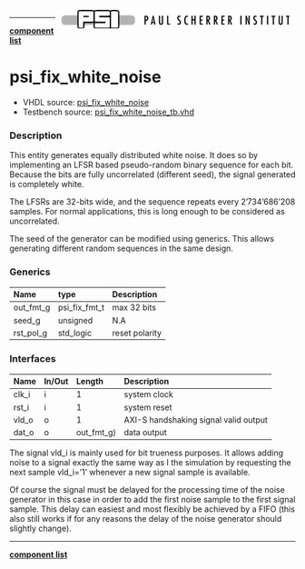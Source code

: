 <img align="right" src="../../doc/psi_logo.png">

***

[**component list**](../README.md)

# psi_fix_white_noise
 - VHDL source: [psi_fix_white_noise](../hdl/psi_fix_white_noise.vhd)
 - Testbench source: [psi_fix_white_noise_tb.vhd](../testbench/psi_fix_white_noise_tb/psi_fix_white_noise_tb.vhd)

### Description

This entity generates equally distributed white noise.
It does so by implementing an LFSR based pseudo-random binary sequence for each bit. Because the bits are fully uncorrelated (different seed), the signal generated is completely white.

The LFSRs are 32-bits wide, and the sequence repeats every 2’734’686’208 samples. For normal applications, this is long enough to be considered as uncorrelated.

The seed of the generator can be modified using generics. This allows generating different random sequences in the same design.


### Generics
| Name               | type          | Description   |
|:-------------------|:--------------|:--------------|
| out_fmt_g 				| psi_fix_fmt_t | max 32 bits         |
| seed_g             | unsigned		   | N.A           |
| rst_pol_g          | std_logic     | reset polarity           |

### Interfaces
| Name   | In/Out   | Length     | Description   |
|:-------|:---------|:-----------|:--------------|
| clk_i  | i        | 1          | system clock           |
| rst_i  | i        | 1          | system reset  |
| vld_o  | o        | 1          | AXI-S handshaking signal valid output  |
| dat_o  | o        | out_fmt_g) | data output           |

The signal vld_i is mainly used for bit trueness purposes. It allows adding noise to a signal exactly the same way as I the simulation by requesting the next sample vld_i=’1’ whenever a new signal sample is available.

Of course the signal must be delayed for the processing time of the noise generator in this case in order to add the first noise sample to the first signal sample. This delay can easiest and most flexibly be achieved by a FIFO (this also still works if for any reasons the delay of the noise generator should slightly change).

---
[**component list**](../README.md)
